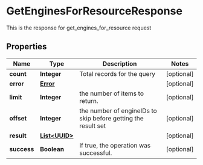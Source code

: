 

# GetEnginesForResourceResponse

This is the response for get_engines_for_resource request
## Properties

Name | Type | Description | Notes
------------ | ------------- | ------------- | -------------
**count** | **Integer** | Total records for the query |  [optional]
**error** | [**Error**](Error.md) |  |  [optional]
**limit** | **Integer** | the number of items to return. |  [optional]
**offset** | **Integer** | the number of engineIDs to skip before getting the result set |  [optional]
**result** | [**List&lt;UUID&gt;**](UUID.md) |  |  [optional]
**success** | **Boolean** | If true, the operation was successful. |  [optional]



